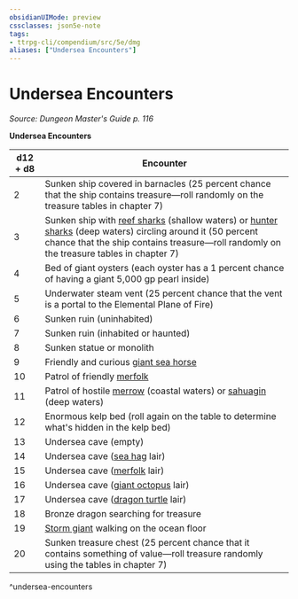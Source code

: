 ```yaml
---
obsidianUIMode: preview
cssclasses: json5e-note
tags:
- ttrpg-cli/compendium/src/5e/dmg
aliases: ["Undersea Encounters"]
---
```

# Undersea Encounters
*Source: Dungeon Master's Guide p. 116* 

**Undersea Encounters**

| d12 + d8 | Encounter |
|----------|-----------|
| 2 | Sunken ship covered in barnacles (25 percent chance that the ship contains treasure—roll randomly on the treasure tables in chapter 7) |
| 3 | Sunken ship with [reef sharks](3-Mechanics/CLI/bestiary/beast/reef-shark.md) (shallow waters) or [hunter sharks](3-Mechanics/CLI/bestiary/beast/hunter-shark.md) (deep waters) circling around it (50 percent chance that the ship contains treasure—roll randomly on the treasure tables in chapter 7) |
| 4 | Bed of giant oysters (each oyster has a 1 percent chance of having a giant 5,000 gp pearl inside) |
| 5 | Underwater steam vent (25 percent chance that the vent is a portal to the Elemental Plane of Fire) |
| 6 | Sunken ruin (uninhabited) |
| 7 | Sunken ruin (inhabited or haunted) |
| 8 | Sunken statue or monolith |
| 9 | Friendly and curious [giant sea horse](3-Mechanics/CLI/bestiary/beast/giant-sea-horse.md) |
| 10 | Patrol of friendly [merfolk](3-Mechanics/CLI/bestiary/humanoid/merfolk.md) |
| 11 | Patrol of hostile [merrow](3-Mechanics/CLI/bestiary/monstrosity/merrow.md) (coastal waters) or [sahuagin](3-Mechanics/CLI/bestiary/humanoid/sahuagin.md) (deep waters) |
| 12 | Enormous kelp bed (roll again on the table to determine what's hidden in the kelp bed) |
| 13 | Undersea cave (empty) |
| 14 | Undersea cave ([sea hag](3-Mechanics/CLI/bestiary/fey/sea-hag.md) lair) |
| 15 | Undersea cave ([merfolk](3-Mechanics/CLI/bestiary/humanoid/merfolk.md) lair) |
| 16 | Undersea cave ([giant octopus](3-Mechanics/CLI/bestiary/beast/giant-octopus.md) lair) |
| 17 | Undersea cave ([dragon turtle](3-Mechanics/CLI/bestiary/dragon/dragon-turtle.md) lair) |
| 18 | Bronze dragon searching for treasure |
| 19 | [Storm giant](3-Mechanics/CLI/bestiary/giant/storm-giant.md) walking on the ocean floor |
| 20 | Sunken treasure chest (25 percent chance that it contains something of value—roll treasure randomly using the tables in chapter 7) |
^undersea-encounters